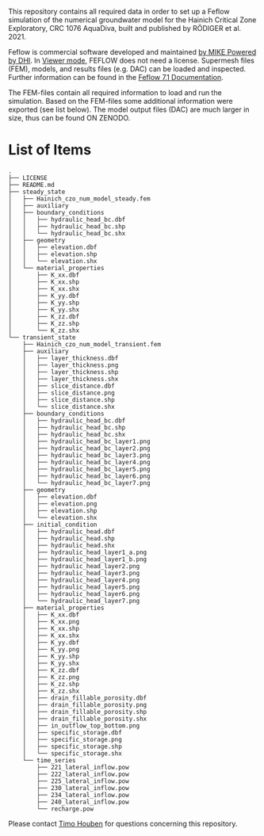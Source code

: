 This repository contains all required data in order to set up a Feflow simulation of the numerical groundwater model for the Hainich Critical Zone Exploratory, CRC 1076 AquaDiva, built and published by RÖDIGER et al. 2021.

Feflow is commercial software developed and maintained [by MIKE Powered by DHI](https://www.mikepoweredbydhi.com/products/feflow).
In [Viewer mode](http://www.feflow.info/html/help71/feflow/mainpage.htm#t=14_References%2FPackages%2Fviewer.html%3Frhhlterm%3Dviewer%26rhsyns%3D%2520), FEFLOW does not need a license. Supermesh files (FEM), models, and results files (e.g. DAC) can be loaded and inspected. Further information can be found in the [Feflow 7.1 Documentation](http://www.feflow.info/html/help71/feflow/mainpage.htm#t=02_News%2Fnews.html).

The FEM-files contain all required information to load and run the simulation. Based on the FEM-files some additional information were exported (see list below).
The model output files (DAC) are much larger in size, thus can be found ON ZENODO.


List of Items
=============

```
.
├── LICENSE
├── README.md
├── steady_state
│   ├── Hainich_czo_num_model_steady.fem
│   ├── auxiliary
│   ├── boundary_conditions
│   │   ├── hydraulic_head_bc.dbf
│   │   ├── hydraulic_head_bc.shp
│   │   └── hydraulic_head_bc.shx
│   ├── geometry
│   │   ├── elevation.dbf
│   │   ├── elevation.shp
│   │   └── elevation.shx
│   └── material_properties
│       ├── K_xx.dbf
│       ├── K_xx.shp
│       ├── K_xx.shx
│       ├── K_yy.dbf
│       ├── K_yy.shp
│       ├── K_yy.shx
│       ├── K_zz.dbf
│       ├── K_zz.shp
│       └── K_zz.shx
└── transient_state
    ├── Hainich_czo_num_model_transient.fem
    ├── auxiliary
    │   ├── layer_thickness.dbf
    │   ├── layer_thickness.png
    │   ├── layer_thickness.shp
    │   ├── layer_thickness.shx
    │   ├── slice_distance.dbf
    │   ├── slice_distance.png
    │   ├── slice_distance.shp
    │   └── slice_distance.shx
    ├── boundary_conditions
    │   ├── hydraulic_head_bc.dbf
    │   ├── hydraulic_head_bc.shp
    │   ├── hydraulic_head_bc.shx
    │   ├── hydraulic_head_bc_layer1.png
    │   ├── hydraulic_head_bc_layer2.png
    │   ├── hydraulic_head_bc_layer3.png
    │   ├── hydraulic_head_bc_layer4.png
    │   ├── hydraulic_head_bc_layer5.png
    │   ├── hydraulic_head_bc_layer6.png
    │   └── hydraulic_head_bc_layer7.png
    ├── geometry
    │   ├── elevation.dbf
    │   ├── elevation.png
    │   ├── elevation.shp
    │   └── elevation.shx
    ├── initial_condition
    │   ├── hydraulic_head.dbf
    │   ├── hydraulic_head.shp
    │   ├── hydraulic_head.shx
    │   ├── hydraulic_head_layer1_a.png
    │   ├── hydraulic_head_layer1_b.png
    │   ├── hydraulic_head_layer2.png
    │   ├── hydraulic_head_layer3.png
    │   ├── hydraulic_head_layer4.png
    │   ├── hydraulic_head_layer5.png
    │   ├── hydraulic_head_layer6.png
    │   └── hydraulic_head_layer7.png
    ├── material_properties
    │   ├── K_xx.dbf
    │   ├── K_xx.png
    │   ├── K_xx.shp
    │   ├── K_xx.shx
    │   ├── K_yy.dbf
    │   ├── K_yy.png
    │   ├── K_yy.shp
    │   ├── K_yy.shx
    │   ├── K_zz.dbf
    │   ├── K_zz.png
    │   ├── K_zz.shp
    │   ├── K_zz.shx
    │   ├── drain_fillable_porosity.dbf
    │   ├── drain_fillable_porosity.png
    │   ├── drain_fillable_porosity.shp
    │   ├── drain_fillable_porosity.shx
    │   ├── in_outflow_top_bottom.png
    │   ├── specific_storage.dbf
    │   ├── specific_storage.png
    │   ├── specific_storage.shp
    │   └── specific_storage.shx
    └── time_series
        ├── 221_lateral_inflow.pow
        ├── 222_lateral_inflow.pow
        ├── 225_lateral_inflow.pow
        ├── 230_lateral_inflow.pow
        ├── 234_lateral_inflow.pow
        ├── 240_lateral_inflow.pow
        └── recharge.pow
```



Please contact [Timo Houben](mailto:timo.houben@ufz.de) for questions concerning this repository.